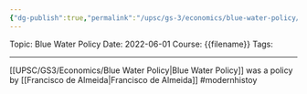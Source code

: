```yaml
---
{"dg-publish":true,"permalink":"/upsc/gs-3/economics/blue-water-policy/","dgHomeLink":true,"dgPassFrontmatter":false}
---
```


Topic: Blue Water Policy
Date: 2022-06-01
Course: {{filename}}
Tags: 

---



[[UPSC/GS3/Economics/Blue Water Policy|Blue Water Policy]] was a policy by [[Francisco de Almeida|Francisco de Almeida]] 
#modernhistoy